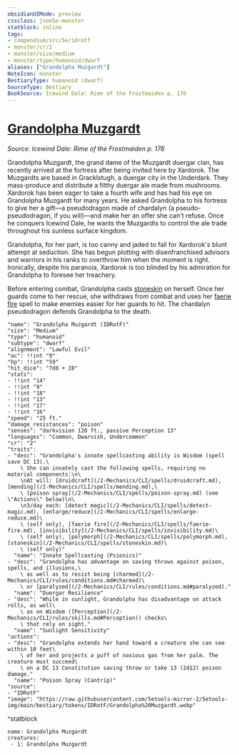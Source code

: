```yaml
---
obsidianUIMode: preview
cssclass: json5e-monster
statblock: inline
tags:
- compendium/src/5e/idrotf
- monster/cr/2
- monster/size/medium
- monster/type/humanoid/dwarf
aliases: ["Grandolpha Muzgardt"]
NoteIcon: monster
BestiaryType: humanoid (dwarf)
SourceType: Bestiary
BookSource: Icewind Dale: Rime of the Frostmaiden p. 176
---
```

# [Grandolpha Muzgardt](2-Mechanics/CLI/bestiary/npc/grandolpha-muzgardt-idrotf.md)
*Source: Icewind Dale: Rime of the Frostmaiden p. 176*  

Grandolpha Muzgardt, the grand dame of the Muzgardt duergar clan, has recently arrived at the fortress after being invited here by Xardorok. The Muzgardts are based in Gracklstugh, a duergar city in the Underdark. They mass-produce and distribute a filthy duergar ale made from mushrooms. Xardorok has been eager to take a fourth wife and has had his eye on Grandolpha Muzgardt for many years. He asked Grandolpha to his fortress to give her a gift—a pseudodragon made of chardalyn (a pseudo-pseudodragon, if you will)—and make her an offer she can't refuse. Once he conquers Icewind Dale, he wants the Muzgardts to control the ale trade throughout his sunless surface kingdom.

Grandolpha, for her part, is too canny and jaded to fall for Xardorok's blunt attempt at seduction. She has begun plotting with disenfranchised advisors and warriors in his ranks to overthrow him when the moment is right. Ironically, despite his paranoia, Xardorok is too blinded by his admiration for Grandolpha to foresee her treachery.

Before entering combat, Grandolpha casts [stoneskin](/2-Mechanics/CLI/spells/stoneskin.md) on herself. Once her guards come to her rescue, she withdraws from combat and uses her [faerie fire](/2-Mechanics/CLI/spells/faerie-fire.md) spell to make enemies easier for her guards to hit. The chardalyn pseudodragon defends Grandolpha to the death.

```statblock
"name": "Grandolpha Muzgardt (IDRotF)"
"size": "Medium"
"type": "humanoid"
"subtype": "dwarf"
"alignment": "Lawful Evil"
"ac": !!int "9"
"hp": !!int "59"
"hit_dice": "7d8 + 28"
"stats":
- !!int "14"
- !!int "9"
- !!int "18"
- !!int "13"
- !!int "17"
- !!int "16"
"speed": "25 ft."
"damage_resistances": "poison"
"senses": "darkvision 120 ft., passive Perception 13"
"languages": "Common, Dwarvish, Undercommon"
"cr": "2"
"traits":
- "desc": "Grandolpha's innate spellcasting ability is Wisdom (spell save DC 13).\
    \ She can innately cast the following spells, requiring no material components:\n\
    \nAt will: [druidcraft](/2-Mechanics/CLI/spells/druidcraft.md), [mending](/2-Mechanics/CLI/spells/mending.md),\
    \ [poison spray](/2-Mechanics/CLI/spells/poison-spray.md) (see \"Actions\" below)\n\
    \n3/day each: [detect magic](/2-Mechanics/CLI/spells/detect-magic.md), [enlarge/reduce](/2-Mechanics/CLI/spells/enlarge-reduce.md)\
    \ (self only), [faerie fire](/2-Mechanics/CLI/spells/faerie-fire.md), [invisibility](/2-Mechanics/CLI/spells/invisibility.md)\
    \ (self only), [polymorph](/2-Mechanics/CLI/spells/polymorph.md), [stoneskin](/2-Mechanics/CLI/spells/stoneskin.md)\
    \ (self only)"
  "name": "Innate Spellcasting (Psionics)"
- "desc": "Grandolpha has advantage on saving throws against poison, spells, and illusions,\
    \ as well as to resist being [charmed](/2-Mechanics/CLI/rules/conditions.md#charmed)\
    \ or [paralyzed](/2-Mechanics/CLI/rules/conditions.md#paralyzed)."
  "name": "Duergar Resilience"
- "desc": "While in sunlight, Grandolpha has disadvantage on attack rolls, as well\
    \ as on Wisdom ([Perception](/2-Mechanics/CLI/rules/skills.md#Perception)) checks\
    \ that rely on sight."
  "name": "Sunlight Sensitivity"
"actions":
- "desc": "Grandolpha extends her hand toward a creature she can see within 10 feet\
    \ of her and projects a puff of noxious gas from her palm. The creature must succeed\
    \ on a DC 13 Constitution saving throw or take 13 (2d12) poison damage."
  "name": "Poison Spray (Cantrip)"
"source":
- "IDRotF"
"image": "https://raw.githubusercontent.com/5etools-mirror-2/5etools-img/main/bestiary/tokens/IDRotF/Grandolpha%20Muzgardt.webp"
```
^statblock

```encounter-table
name: Grandolpha Muzgardt
creatures:
 - 1: Grandolpha Muzgardt
```